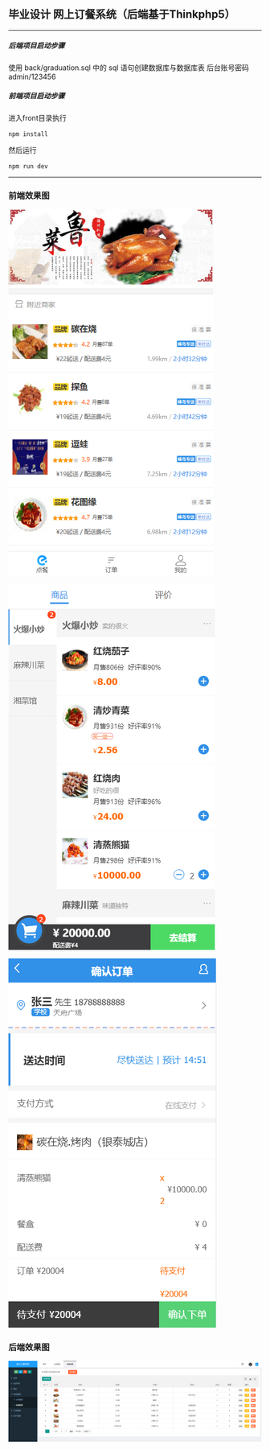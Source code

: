 ## 毕业设计 网上订餐系统（后端基于Thinkphp5）

------

##### 后端项目启动步骤

使用 back/graduation.sql 中的 sql 语句创建数据库与数据库表 后台账号密码  admin/123456

##### 前端项目启动步骤

进入front目录执行
~~~
npm install
~~~

然后运行
~~~
npm run dev
~~~

------

### 前端效果图

![](https://github.com/lhbyllcl2/graduation/blob/master/picture/20190704134226.png)   
 
![](https://github.com/lhbyllcl2/graduation/blob/master/picture/20190704134327.png)

![](https://github.com/lhbyllcl2/graduation/blob/master/picture/20190704135212.png)

### 后端效果图

![](https://github.com/lhbyllcl2/graduation/blob/master/picture/20190704145038.png)